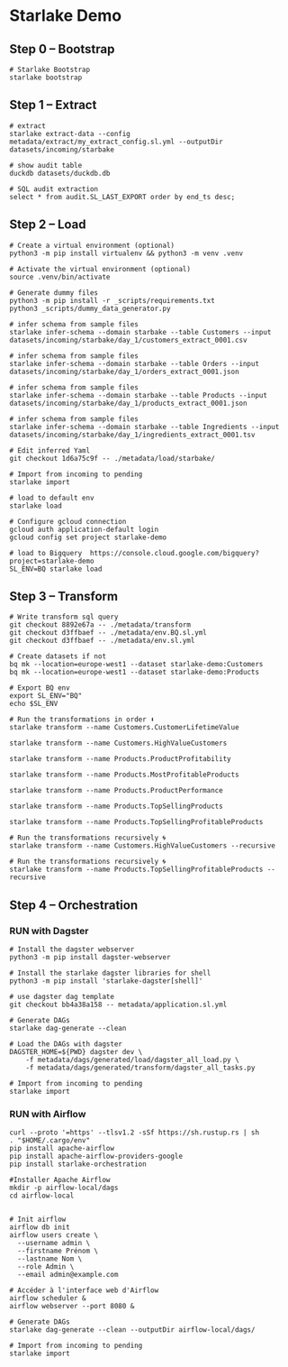 # Starlake Demo 


##  Step 0 – Bootstrap

```shell 
# Starlake Bootstrap 
starlake bootstrap

```

## Step 1 – Extract

```shell 
# extract
starlake extract-data --config metadata/extract/my_extract_config.sl.yml --outputDir datasets/incoming/starbake     
```

```shell 
# show audit table 
duckdb datasets/duckdb.db 
 ```

```shell 
# SQL audit extraction
select * from audit.SL_LAST_EXPORT order by end_ts desc;
```

## Step 2 – Load

```shell 
# Create a virtual environment (optional) 
python3 -m pip install virtualenv && python3 -m venv .venv
```

```shell 
# Activate the virtual environment (optional) 
source .venv/bin/activate
```

```shell 
# Generate dummy files 
python3 -m pip install -r _scripts/requirements.txt 
python3 _scripts/dummy_data_generator.py
```

```shell 
# infer schema from sample files 
starlake infer-schema --domain starbake --table Customers --input datasets/incoming/starbake/day_1/customers_extract_0001.csv
```

```shell 
# infer schema from sample files 
starlake infer-schema --domain starbake --table Orders --input datasets/incoming/starbake/day_1/orders_extract_0001.json
```

```shell 
# infer schema from sample files 
starlake infer-schema --domain starbake --table Products --input datasets/incoming/starbake/day_1/products_extract_0001.json
```

```shell 
# infer schema from sample files 
starlake infer-schema --domain starbake --table Ingredients --input datasets/incoming/starbake/day_1/ingredients_extract_0001.tsv 
```

```shell 
# Edit inferred Yaml
git checkout 1d6a75c9f -- ./metadata/load/starbake/
```

```shell 
# Import from incoming to pending 
starlake import
```

```shell 
# load to default env 
starlake load
```

```shell 
# Configure gcloud connection 
gcloud auth application-default login 
gcloud config set project starlake-demo
```


```shell 
# load to Bigquery  https://console.cloud.google.com/bigquery?project=starlake-demo
SL_ENV=BQ starlake load
```
## Step 3 – Transform

```shell 
# Write transform sql query
git checkout 8892e67a -- ./metadata/transform
git checkout d3ffbaef -- ./metadata/env.BQ.sl.yml
git checkout d3ffbaef -- ./metadata/env.sl.yml
```

```shell 
# Create datasets if not
bq mk --location=europe-west1 --dataset starlake-demo:Customers
bq mk --location=europe-west1 --dataset starlake-demo:Products
```

```shell 
# Export BQ env
export SL_ENV="BQ"
echo $SL_ENV
```

```shell 
# Run the transformations in order ⬇️ 
starlake transform --name Customers.CustomerLifetimeValue
```
```shell 
starlake transform --name Customers.HighValueCustomers
```
```shell 
starlake transform --name Products.ProductProfitability
```
```shell 
starlake transform --name Products.MostProfitableProducts
```
```shell 
starlake transform --name Products.ProductPerformance
```
```shell 
starlake transform --name Products.TopSellingProducts
```
```shell 
starlake transform --name Products.TopSellingProfitableProducts
```

```shell 
# Run the transformations recursively 🌀
starlake transform --name Customers.HighValueCustomers --recursive 
```

```shell 
# Run the transformations recursively 🌀
starlake transform --name Products.TopSellingProfitableProducts --recursive
```

## Step 4 – Orchestration 

### RUN with Dagster

```shell 
# Install the dagster webserver 
python3 -m pip install dagster-webserver
```

```shell 
# Install the starlake dagster libraries for shell 
python3 -m pip install 'starlake-dagster[shell]'
```

```shell 
# use dagster dag template
git checkout bb4a38a158 -- metadata/application.sl.yml
```


```shell 
# Generate DAGs 
starlake dag-generate --clean
```

```shell 
# Load the DAGs with dagster 
DAGSTER_HOME=${PWD} dagster dev \
    -f metadata/dags/generated/load/dagster_all_load.py \
    -f metadata/dags/generated/transform/dagster_all_tasks.py 
```

```shell 
# Import from incoming to pending 
starlake import
```

### RUN with Airflow

```shell 
curl --proto '=https' --tlsv1.2 -sSf https://sh.rustup.rs | sh
. "$HOME/.cargo/env" 
pip install apache-airflow
pip install apache-airflow-providers-google
pip install starlake-orchestration

```

```shell 
#Installer Apache Airflow
mkdir -p airflow-local/dags
cd airflow-local
```
```shell 

# Init airflow
airflow db init
airflow users create \
  --username admin \
  --firstname Prénom \
  --lastname Nom \
  --role Admin \
  --email admin@example.com
```


```shell 
# Accéder à l'interface web d'Airflow
airflow scheduler &
airflow webserver --port 8080 &
```

```shell 
# Generate DAGs 
starlake dag-generate --clean --outputDir airflow-local/dags/
```

```shell 
# Import from incoming to pending 
starlake import
```
